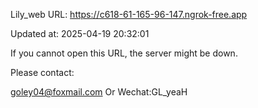 Lily_web URL: https://c618-61-165-96-147.ngrok-free.app

Updated at: 2025-04-19 20:32:01

If you cannot open this URL, the server might be down.

Please contact: 

goley04@foxmail.com Or Wechat:GL_yeaH